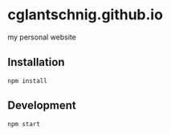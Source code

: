 # cglantschnig.github.io

my personal website

## Installation

```
npm install
```

## Development

```
npm start
```

